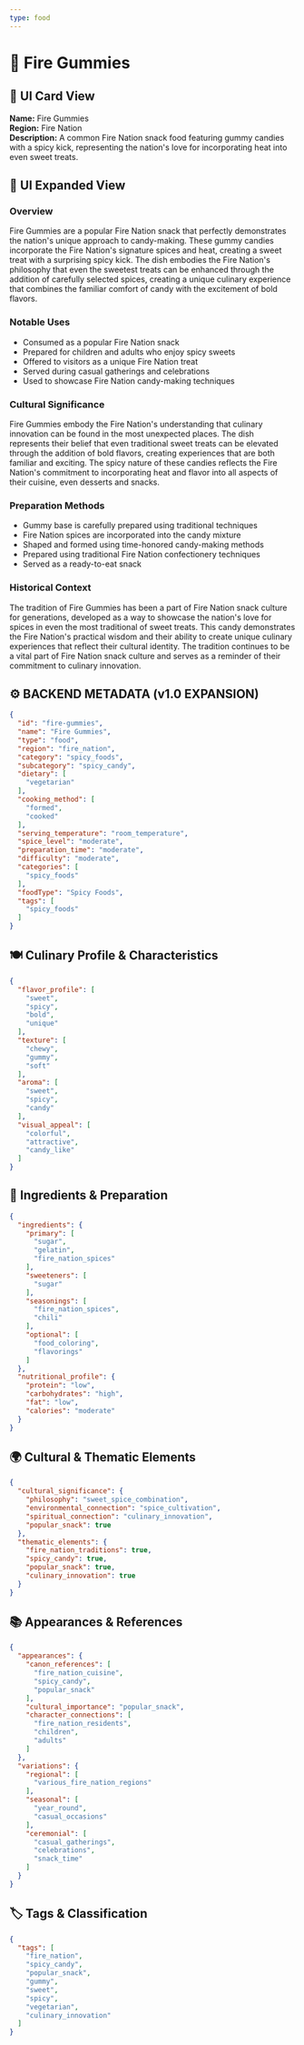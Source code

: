 ```yaml
---
type: food
---
```


# 🍬 Fire Gummies

## 🎴 UI Card View

**Name:** Fire Gummies  
**Region:** Fire Nation  
**Description:** A common Fire Nation snack food featuring gummy candies with a spicy kick, representing the nation's love for incorporating heat into even sweet treats.

## 📖 UI Expanded View

### Overview
Fire Gummies are a popular Fire Nation snack that perfectly demonstrates the nation's unique approach to candy-making. These gummy candies incorporate the Fire Nation's signature spices and heat, creating a sweet treat with a surprising spicy kick. The dish embodies the Fire Nation's philosophy that even the sweetest treats can be enhanced through the addition of carefully selected spices, creating a unique culinary experience that combines the familiar comfort of candy with the excitement of bold flavors.

### Notable Uses
- Consumed as a popular Fire Nation snack
- Prepared for children and adults who enjoy spicy sweets
- Offered to visitors as a unique Fire Nation treat
- Served during casual gatherings and celebrations
- Used to showcase Fire Nation candy-making techniques

### Cultural Significance
Fire Gummies embody the Fire Nation's understanding that culinary innovation can be found in the most unexpected places. The dish represents their belief that even traditional sweet treats can be elevated through the addition of bold flavors, creating experiences that are both familiar and exciting. The spicy nature of these candies reflects the Fire Nation's commitment to incorporating heat and flavor into all aspects of their cuisine, even desserts and snacks.

### Preparation Methods
- Gummy base is carefully prepared using traditional techniques
- Fire Nation spices are incorporated into the candy mixture
- Shaped and formed using time-honored candy-making methods
- Prepared using traditional Fire Nation confectionery techniques
- Served as a ready-to-eat snack

### Historical Context
The tradition of Fire Gummies has been a part of Fire Nation snack culture for generations, developed as a way to showcase the nation's love for spices in even the most traditional of sweet treats. This candy demonstrates the Fire Nation's practical wisdom and their ability to create unique culinary experiences that reflect their cultural identity. The tradition continues to be a vital part of Fire Nation snack culture and serves as a reminder of their commitment to culinary innovation.

## ⚙️ BACKEND METADATA (v1.0 EXPANSION)

```json
{
  "id": "fire-gummies",
  "name": "Fire Gummies",
  "type": "food",
  "region": "fire_nation",
  "category": "spicy_foods",
  "subcategory": "spicy_candy",
  "dietary": [
    "vegetarian"
  ],
  "cooking_method": [
    "formed",
    "cooked"
  ],
  "serving_temperature": "room_temperature",
  "spice_level": "moderate",
  "preparation_time": "moderate",
  "difficulty": "moderate",
  "categories": [
    "spicy_foods"
  ],
  "foodType": "Spicy Foods",
  "tags": [
    "spicy_foods"
  ]
}
```

## 🍽️ Culinary Profile & Characteristics

```json
{
  "flavor_profile": [
    "sweet",
    "spicy",
    "bold",
    "unique"
  ],
  "texture": [
    "chewy",
    "gummy",
    "soft"
  ],
  "aroma": [
    "sweet",
    "spicy",
    "candy"
  ],
  "visual_appeal": [
    "colorful",
    "attractive",
    "candy_like"
  ]
}
```

## 🥘 Ingredients & Preparation

```json
{
  "ingredients": {
    "primary": [
      "sugar",
      "gelatin",
      "fire_nation_spices"
    ],
    "sweeteners": [
      "sugar"
    ],
    "seasonings": [
      "fire_nation_spices",
      "chili"
    ],
    "optional": [
      "food_coloring",
      "flavorings"
    ]
  },
  "nutritional_profile": {
    "protein": "low",
    "carbohydrates": "high",
    "fat": "low",
    "calories": "moderate"
  }
}
```

## 🌍 Cultural & Thematic Elements

```json
{
  "cultural_significance": {
    "philosophy": "sweet_spice_combination",
    "environmental_connection": "spice_cultivation",
    "spiritual_connection": "culinary_innovation",
    "popular_snack": true
  },
  "thematic_elements": {
    "fire_nation_traditions": true,
    "spicy_candy": true,
    "popular_snack": true,
    "culinary_innovation": true
  }
}
```

## 📚 Appearances & References

```json
{
  "appearances": {
    "canon_references": [
      "fire_nation_cuisine",
      "spicy_candy",
      "popular_snack"
    ],
    "cultural_importance": "popular_snack",
    "character_connections": [
      "fire_nation_residents",
      "children",
      "adults"
    ]
  },
  "variations": {
    "regional": [
      "various_fire_nation_regions"
    ],
    "seasonal": [
      "year_round",
      "casual_occasions"
    ],
    "ceremonial": [
      "casual_gatherings",
      "celebrations",
      "snack_time"
    ]
  }
}
```

## 🏷️ Tags & Classification

```json
{
  "tags": [
    "fire_nation",
    "spicy_candy",
    "popular_snack",
    "gummy",
    "sweet",
    "spicy",
    "vegetarian",
    "culinary_innovation"
  ]
}
```

